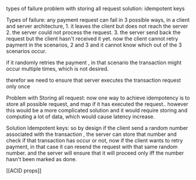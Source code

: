 types of failure
problem with storing all request
solution: idempotent keys

Types of failure:
	any payment request can fail in 3 possible ways, in a client and server architecture, 
	1. it leaves the client but does not reach the server
	2. the server could not process the request.
	3. the server send back the request but the client hasn't received it yet.
now the client cannot retry payment in the scenarios, 2 and 3 and it cannot know which out of the 3 scenarios occur.

if it randomly retries the payment , in that scenario the transaction might occur multiple times, which is not desired.

therefor we need to ensure that server executes the transaction request only once

Problem with Storing all request:
	now one way to achieve idempotency is to store all possible request, and map if it has executed the request.. however this would be a more complicated solution and it would require storing and computing a lot of data, which would cause latency increase.

Solution Idempotent keys:
	so by design if the client send a random number associated with the transaction , the server can store that number and check if that transaction has occur or not, 
		now if the client wants to retry payment, in that case it can resend the request with that same random number. and the server will ensure that it will proceed only iff the number hasn't been marked as done.
		
[[ACID props]]